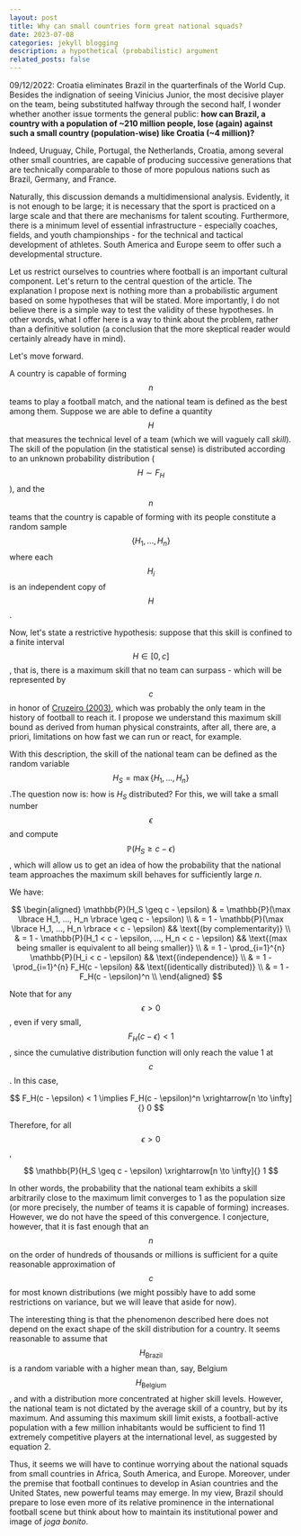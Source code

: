 ```yaml
---
layout: post
title: Why can small countries form great national squads?
date: 2023-07-08
categories: jekyll blogging
description: a hypothetical (probabilistic) argument
related_posts: false
---
```


09/12/2022: Croatia eliminates Brazil in the quarterfinals of the World Cup. Besides the indignation of seeing Vinicius Junior, the most decisive player on the team, being substituted halfway through the second half, I wonder whether another issue torments the general public: **how can Brazil, a country with a population of ~210 million people, lose (again) against such a small country (population-wise) like Croatia (~4 million)?**

Indeed, Uruguay, Chile, Portugal, the Netherlands, Croatia, among several other small countries, are capable of producing successive generations that are technically comparable to those of more populous nations such as Brazil, Germany, and France.

Naturally, this discussion demands a multidimensional analysis. Evidently, it is not enough to be large; it is necessary that the sport is practiced on a large scale and that there are mechanisms for talent scouting. Furthermore, there is a minimum level of essential infrastructure - especially coaches, fields, and youth championships - for the technical and tactical development of athletes. South America and Europe seem to offer such a developmental structure.

Let us restrict ourselves to countries where football is an important cultural component. Let's return to the central question of the article. The explanation I propose next is nothing more than a probabilistic argument based on some hypotheses that will be stated. More importantly, I do not believe there is a simple way to test the validity of these hypotheses. In other words, what I offer here is a way to think about the problem, rather than a definitive solution (a conclusion that the more skeptical reader would certainly already have in mind).

Let's move forward.

A country is capable of forming $$n$$ teams to play a football match, and the national team is defined as the best among them. Suppose we are able to define a quantity $$H$$ that measures the technical level of a team (which we will vaguely call *skill*). The skill of the population (in the statistical sense) is distributed according to an unknown probability distribution ($$H \sim F_H$$), and the $$n$$ teams that the country is capable of forming with its people constitute a random sample $$\lbrace H_1, ..., H_n \rbrace$$ where each $$H_i$$ is an independent copy of $$H$$.

Now, let's state a restrictive hypothesis: suppose that this skill is confined to a finite interval $$H \in [0, c]$$, that is, there is a maximum skill that no team can surpass - which will be represented by $$c$$ in honor of [Cruzeiro (2003)][cruzeiro_2003], which was probably the only team in the history of football to reach it. I propose we understand this maximum skill bound as derived from human physical constraints, after all, there are, a priori, limitations on how fast we can run or react, for example.

With this description, the skill of the national team can be defined as the random variable $$H_S = \max \lbrace H_1, ..., H_n \rbrace$$.The question now is: how is $H_S$ distributed? For this, we will take a small number $$\epsilon$$ and compute $$\mathbb{P}(H_S \geq c - \epsilon)$$, which will allow us to get an idea of how the probability that the national team approaches the maximum skill behaves for sufficiently large $n$.

We have:

$$
\begin{aligned}
 \mathbb{P}(H_S \geq c - \epsilon) 
  & = \mathbb{P}(\max \lbrace H_1, ..., H_n \rbrace \geq c - \epsilon) \\ 
  & = 1 - \mathbb{P}(\max \lbrace H_1, ..., H_n \rbrace < c - \epsilon) && \text{(by complementarity)}  \\
  & = 1 - \mathbb{P}(H_1 < c - \epsilon, ..., H_n < c - \epsilon) && \text{(max being smaller is equivalent to all being smaller)}  \\
  & = 1 - \prod_{i=1}^{n} \mathbb{P}(H_i < c - \epsilon) && \text{(independence)}  \\
  & = 1 - \prod_{i=1}^{n} F_H(c - \epsilon) && \text{(identically distributed)}  \\
  & = 1 - F_H(c - \epsilon)^n \\
\end{aligned}
$$

Note that for any $$\epsilon > 0$$, even if very small, $$F_H(c - \epsilon) < 1$$, since the cumulative distribution function will only reach the value 1 at $$c$$. In this case,

$$
F_H(c - \epsilon) < 1 \implies F_H(c - \epsilon)^n \xrightarrow[n \to \infty]{} 0
$$

Therefore, for all $$\epsilon > 0$$,

$$
\mathbb{P}(H_S \geq c - \epsilon) \xrightarrow[n \to \infty]{} 1
$$

In other words, the probability that the national team exhibits a skill arbitrarily close to the maximum limit converges to 1 as the population size (or more precisely, the number of teams it is capable of forming) increases. However, we do not have the speed of this convergence. I conjecture, however, that it is fast enough that an $$n$$ on the order of hundreds of thousands or millions is sufficient for a quite reasonable approximation of $$c$$ for most known distributions (we might possibly have to add some restrictions on variance, but we will leave that aside for now).

The interesting thing is that the phenomenon described here does not depend on the exact shape of the skill distribution for a country. It seems reasonable to assume that $$H_{\text{Brazil}}$$ is a random variable with a higher mean than, say, Belgium $$H_{\text{Belgium}}$$, and with a distribution more concentrated at higher skill levels. However, the national team is not dictated by the average skill of a country, but by its maximum. And assuming this maximum skill limit exists, a football-active population with a few million inhabitants would be sufficient to find 11 extremely competitive players at the international level, as suggested by equation 2.

Thus, it seems we will have to continue worrying about the national squads from small countries in Africa, South America, and Europe. Moreover, under the premise that football continues to develop in Asian countries and the United States, new powerful teams may emerge. In my view, Brazil should prepare to lose even more of its relative prominence in the international football scene but think about how to maintain its institutional power and image of *joga bonito*.

[cruzeiro_2003]: https://en.wikipedia.org/wiki/2003_Campeonato_Brasileiro_S%C3%A9rie_A

